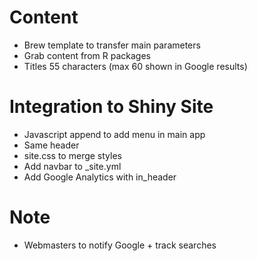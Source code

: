 # Content
* Brew template to transfer main parameters
* Grab content from R packages
* Titles 55 characters (max 60 shown in Google results)

# Integration to Shiny Site
* Javascript append to add menu in main app
* Same header 
 * site.css to merge styles 
 * Add navbar to _site.yml
* Add Google Analytics with in_header

# Note
* Webmasters to notify Google + track searches 
